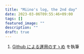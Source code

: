 ```yaml
---
title: "Miino's log, the 2nd day"
date: 2023-03-06T09:55:46+09:00
tags: []
featured_image: ""
description: ""
draft: true
---
```


1. [Github による運用のすゝめ](/posts/how_to_github) を執筆